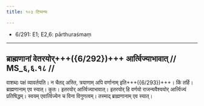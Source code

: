 ```yaml
---
title: १०३ टिप्पन्यः

---
```

- 6/291: E1; E2,6: pārthuraśmaṃ

____________________________________________


## ब्राह्मणानां वेतरयोर्+++({6/292})+++ आर्त्विज्याभावात् // MS_६,६.१८ //

वाशब्दः पक्षं व्यावर्तयति। न चैतद् अस्ति, त्रयाणाम् अपि वर्णानाम् इति+++({6/293})+++। किं तर्हि। ब्राह्मणानाम् एव स्यात्। कुतः। इतरयोर् आर्त्विज्याभावात्। इतरयोर् हि वर्णयो राजन्यवैश्ययोर् आर्त्विज्यं प्रतिषिद्धम्। स्वयम् एवार्त्विज्येन च विना विगुणत्वम्। तस्माद् ब्राह्मणानाम् एव स्यात्।
